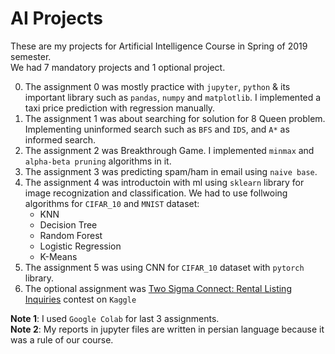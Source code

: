 # AI Projects
These are my projects for Artificial Intelligence Course in Spring of 2019 semester. <br/>
We had 7 mandatory projects and 1 optional project. <br/>

0. The assignment 0 was mostly practice with ``jupyter``, ``python`` & its important library such as ``pandas``, ``numpy`` and ``matplotlib``. I implemented a taxi price prediction with regression manually.
1. The assignment 1 was about searching for solution for 8 Queen problem. Implementing uninformed search such as ``BFS`` and ``IDS``, and ``A*`` as informed search.
2. The assignment 2 was Breakthrough Game. I implemented ``minmax`` and ``alpha-beta pruning`` algorithms in it.
3. The assignment 3 was predicting spam/ham in email using ``naive base``.
4. The assignment 4 was introductoin with ml using ``sklearn`` library for image recognization and classification. We had to use follwoing algorithms for ``CIFAR_10`` and ``MNIST`` dataset: <br/>
	* KNN
	* Decision Tree
	* Random Forest
	* Logistic Regression
	* K-Means
5. The assignment 5 was using CNN for ``CIFAR_10`` dataset with ``pytorch`` library.
6. The optional assignment was [Two Sigma Connect: Rental Listing Inquiries](https://www.kaggle.com/c/two-sigma-connect-rental-listing-inquiries/) contest on ``Kaggle``

**Note 1**: I used ``Google Colab`` for last 3 assignments.<br/>
**Note 2**: My reports in jupyter files are written in persian language because it was a rule of our course.

